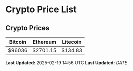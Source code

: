 # Crypto Price List

## Crypto Prices
| Bitcoin | Ethereum | Litecoin |
| ------- | -------- | -------- |
| $96036 | $2701.15 | $134.83 |
**Last Updated:** 2025-02-19 14:56 UTC
**Last Updated:** $DATE$
